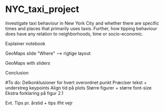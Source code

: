 # NYC_taxi_project

Investigate taxi behaviour in New York City and whether there are specific times and places that primarily uses taxis. 
Further, how tipping behaviour does have any relation to neighborhoods, time or socio-economic.

Explainer notebook 

GeoMaps slide "Where" --> rigtige layout  

GeoMaps with sliders 

Conclusion


#To do: 
	Delkonklusioner for hvert overordnet punkt 
	Præciser tekst + understreg keypoints 
	Align tid på plots 
	Større figurer + større font-size 
	Ekstra forklaring på figur 2.1

Evt. Tips pr. årstid + tips ifht vejr 
